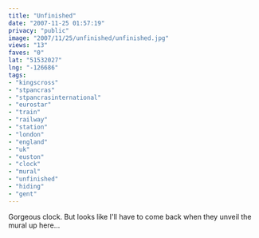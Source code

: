```yaml
---
title: "Unfinished"
date: "2007-11-25 01:57:19"
privacy: "public"
image: "2007/11/25/unfinished/unfinished.jpg"
views: "13"
faves: "0"
lat: "51532027"
lng: "-126686"
tags:
- "kingscross"
- "stpancras"
- "stpancrasinternational"
- "eurostar"
- "train"
- "railway"
- "station"
- "london"
- "england"
- "uk"
- "euston"
- "clock"
- "mural"
- "unfinished"
- "hiding"
- "gent"
---
```

Gorgeous clock. But looks like I'll have to come back when they unveil the mural up here...
